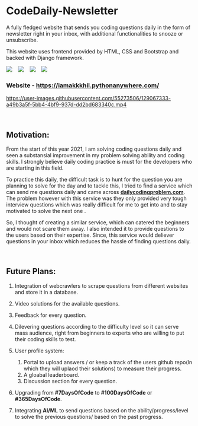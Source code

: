 # CodeDaily-Newsletter

A fully fledged website that sends you coding questions daily in the form of newsletter right in your inbox, with additional functionalities to snooze or unsubscribe. 

This website uses frontend provided by HTML, CSS and Bootstrap and backed with Django framework. 

<p align="left">
  <img src="https://img.shields.io/badge/django-092E20.svg?&style=for-the-badge&logo=django&logoColor=white" />&nbsp;&nbsp;&nbsp;
  <img src="https://img.shields.io/badge/python-FFD43B.svg?&style=for-the-badge&logo=python&logoColor=white" />&nbsp;&nbsp;&nbsp;
  <img src="https://img.shields.io/badge/bootstrap-563d7c.svg?&style=for-the-badge&logo=bootstrap&logoColor=white" />&nbsp;&nbsp;&nbsp;
  <img src="https://img.shields.io/badge/Sqlite-20639B.svg?&style=for-the-badge&logo=sqlite&logoColor=white" />&nbsp;&nbsp;&nbsp;
</p>

### Website - https://iamakkkhil.pythonanywhere.com/


https://user-images.githubusercontent.com/55273506/129067333-a49b3a5f-5bb4-4bf9-937d-dd2bd683340c.mp4


<br>

## **Motivation**:
From the start of this year 2021, I am solving coding questions daily and seen a substansial improvement in my problem solving ability and coding skills. I strongly believe daily coding practice is must for the developers who are starting in this field. 

To practice this daily, the difficult task is to hunt for the question you are planning to solve for the day and to tackle this, I tried to find a service which can send me questions daily and came across **[dailycodingproblem.com](https://www.dailycodingproblem.com/)**. The problem however with this service was they only provided very tough interview questions which was really difficult for me to get into and to stay motivated to solve the next one .

So, I thought of creating a similar service, which can catered the beginners and would not scare them away. I also intended it to provide questions to the users based on their expertise. Since, this service would deliever questions in your inbox which reduces the hassle of finding questions daily.

<br>

## **Future Plans:**
1. Integration of webcrawlers to scrape questions from different websites and store it in a database.
2. Video solutions for the available questions.
3. Feedback for every question.
4. Dilevering questions according to the difficulty level so it can serve mass audience, right from beginners to experts who are willing to put their coding skills to test.
5. User profile system: 
    1. Portal to upload answers / or keep a track of the users github repo(In which they will uplaod their solutions) to measure their progress.
    2. A gloabal leaderboard.
    3. Discussion section for every question.

6. Upgrading from **#7DaysOfCode** to **#100DaysOfCode** or **#365DaysOfCode**.
7. Integrating **AI/ML** to send questions based on the ability/progress/level to solve the previous questions/ based on the past progress.
